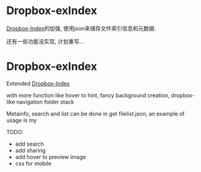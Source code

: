 Dropbox-exIndex
==================
[Dropbox-Index]( http://code.google.com/p/kosciak-misc/wiki/DropboxIndex )的加强, 使用json来储存文件索引信息和元数据.

还有一些功能没实现, 计划重写...

Dropbox-exIndex
==================

Extended [Dropbox-Index]( http://code.google.com/p/kosciak-misc/wiki/DropboxIndex )

with more function like hover to hint, fancy background creation, dropbox-like navigation folder stack

Metainfo, search and list can be done in get filelist.json, an example of usage is my

[](http://dl.dropboxusercontent.com/u/73985358/wallpaper/randomWallpaper.html)

TODO: 
* add search
* add sharing
* add hover to preview image
* css for mobile
